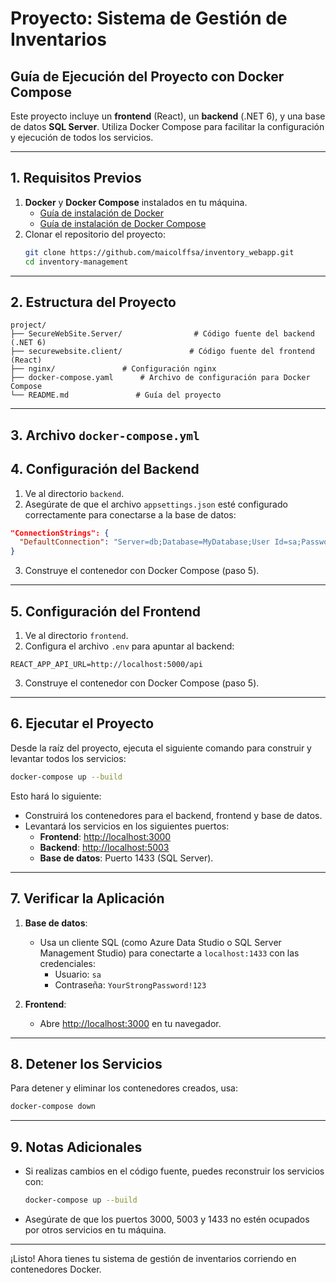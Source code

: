 # Proyecto: Sistema de Gestión de Inventarios

## **Guía de Ejecución del Proyecto con Docker Compose**

Este proyecto incluye un **frontend** (React), un **backend** (.NET 6), y una base de datos **SQL Server**. Utiliza Docker Compose para facilitar la configuración y ejecución de todos los servicios.

---

## **1. Requisitos Previos**

1. **Docker** y **Docker Compose** instalados en tu máquina.
   - [Guía de instalación de Docker](https://docs.docker.com/get-docker/)
   - [Guía de instalación de Docker Compose](https://docs.docker.com/compose/install/)
2. Clonar el repositorio del proyecto:
   ```bash
   git clone https://github.com/maicolffsa/inventory_webapp.git
   cd inventory-management
   ```

---

## **2. Estructura del Proyecto**

```
project/
├── SecureWebSite.Server/                # Código fuente del backend (.NET 6)
├── securewebsite.client/               # Código fuente del frontend (React)
├── nginx/               # Configuración nginx
├── docker-compose.yaml      # Archivo de configuración para Docker Compose
└── README.md               # Guía del proyecto
```

---

## **3. Archivo `docker-compose.yml`**


## **4. Configuración del Backend**

1. Ve al directorio `backend`.
2. Asegúrate de que el archivo `appsettings.json` esté configurado correctamente para conectarse a la base de datos:

```json
"ConnectionStrings": {
  "DefaultConnection": "Server=db;Database=MyDatabase;User Id=sa;Password=YYourStrongPassword!123"
}
```

3. Construye el contenedor con Docker Compose (paso 5).

---

## **5. Configuración del Frontend**

1. Ve al directorio `frontend`.
2. Configura el archivo `.env` para apuntar al backend:

```
REACT_APP_API_URL=http://localhost:5000/api
```

3. Construye el contenedor con Docker Compose (paso 5).

---

## **6. Ejecutar el Proyecto**

Desde la raíz del proyecto, ejecuta el siguiente comando para construir y levantar todos los servicios:

```bash
docker-compose up --build
```

Esto hará lo siguiente:
- Construirá los contenedores para el backend, frontend y base de datos.
- Levantará los servicios en los siguientes puertos:
  - **Frontend**: [http://localhost:3000](http://localhost:3000)
  - **Backend**: [http://localhost:5003](http://localhost:5000)
  - **Base de datos**: Puerto 1433 (SQL Server).

---

## **7. Verificar la Aplicación**

1. **Base de datos**:
   - Usa un cliente SQL (como Azure Data Studio o SQL Server Management Studio) para conectarte a `localhost:1433` con las credenciales:
     - Usuario: `sa`
     - Contraseña: `YourStrongPassword!123`


2. **Frontend**:
   - Abre [http://localhost:3000](http://localhost) en tu navegador.

---

## **8. Detener los Servicios**

Para detener y eliminar los contenedores creados, usa:
```bash
docker-compose down
```

---

## **9. Notas Adicionales**

- Si realizas cambios en el código fuente, puedes reconstruir los servicios con:
  ```bash
  docker-compose up --build
  ```
- Asegúrate de que los puertos 3000, 5003 y 1433 no estén ocupados por otros servicios en tu máquina.

---

¡Listo! Ahora tienes tu sistema de gestión de inventarios corriendo en contenedores Docker.
